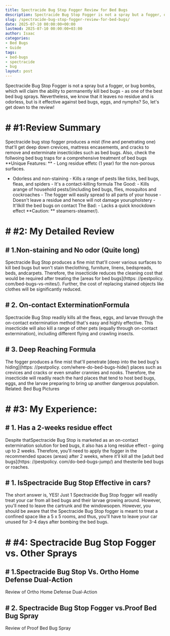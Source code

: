 ```yaml
---
title: Spectracide Bug Stop Fogger Review for Bed Bugs
description: Spectracide Bug Stop Fogger is not a spray but a fogger, or bug bombs, which will claim the ability to permanently kill bed bugs - as one of the best bed bug...
slug: /spectracide-bug-stop-fogger-review-for-bed-bugs/
date: 2025-07-10 00:00:00+00:00
lastmod: 2025-07-10 00:00:00+03:00
author: Isaac
categories:
- Bed Bugs
- Guide
tags:
- bed-bugs
- spectracide
- bug
layout: post
---
```


Spectracide Bug Stop Fogger is not a spray but a fogger, or bug bombs, which will claim the ability to permanently kill bed bugs - as one of the best bed bug sprays. Nevertheless, we know that it leaves no residue and is odorless, but is it effective against bed bugs, eggs, and nymphs? So, let's get down to the review!

# # #1:Review Summary

Spectracide bug stop fogger produces a mist (fine and penetrating one) that'll get deep down crevices, mattress encasements, and cracks to remove and exterminate insecticides such as bed bugs. Also, check the follwoing bed bug traps for a comprehensive treatment of bed bugs **Unique Features: ** - Long residue effetc (1 year) for the non-porous surfaces.

- Odorless and non-staining - Kills a range of pests like ticks, bed bugs, fleas, and spiders - It's a contact-killing formula The Good: - Kills arange of household pests/)including bed bugs, flies, mosquitos and cockroaches - The fogger will easily spread to all parts of your house - Doesn't leave a residue and hence will not damage yourupholstery - It'llkill the bed bugs on contact The Bad: - Lacks a quick knockdown effect **Caution: ** steamers-steamer/).

# # #2: My Detailed Review

## # 1.Non-staining and No odor (Quite long)

Spectracide Bug Stop produces a fine mist that'll cover various surfaces to kill bed bugs but won't stain theclothing, furniture, linens, bedspreads, beds, andcarpets. Therefore, the insecticide reduces the cleaning cost that would be required after treating the [areas for bed bugs](https: //pestpolicy. com/bed-bugs-vs-mites/). Further, the cost of replacing stained objects like clothes will be significantly reduced.

## # 2. On-contact ExterminationFormula

Spectracide Bug Stop readily kills all the fleas, eggs, and larvae through the on-contact extermination method that's easy and highly effective. This insecticide will also kill a range of other pets (equally through on-contact extermination), including different flying and crawling insects.

## # 3. Deep Reaching Formula

The fogger produces a fine mist that'll penetrate [deep into the bed bug's hiding](https: //pestpolicy. com/where-do-bed-bugs-hide/) places such as crevices and cracks or even smaller crannies and nooks. Therefore, the insecticide will readily reach the hard places that tend to host bed bugs, eggs, and the larvae preparing to bring up another dangerous population. Related: Bed Bug Pictures

# # #3: My Experience:

## # 1. Has a 2-weeks residue effect

Despite thatSpectracide Bug Stop is marketed as an on-contact extermination solution for bed bugs, it also has a long residue effect - going up to 2 weeks. Therefore, you'll need to apply the fogger in the recommended spaces (areas) after 2 weeks, where it'll kill all the [adult bed bugs](https: //pestpolicy. com/do-bed-bugs-jump/) and thesterile bed bugs or roaches.

## # 1. IsSpectracide Bug Stop Effective in cars?

The short answer is, YES! Just 1 Spectracide Bug Stop fogger will readily treat your car from all bed bugs and their larvae growing around. However, you'll need to leave the cartrunk and the windowsopen. However, you should be aware that the Spectracide Bug Stop fogger is meant to treat a confined space like a 5 x 5 rooms, and thus, you'll have to leave your car unused for 3-4 days after bombing the bed bugs.

# # #4: Spectracide Bug Stop Fogger vs. Other Sprays

## # 1.Spectracide Bug Stop Vs. Ortho Home Defense Dual-Action

Review of Ortho Home Defense Dual-Action

## # 2. Spectracide Bug Stop Fogger vs.Proof Bed Bug Spray

Review of Proof Bed Bug Spray
